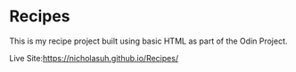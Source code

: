 # Recipes
This is my recipe project built using basic HTML as part of the Odin Project.

Live Site:https://nicholasuh.github.io/Recipes/